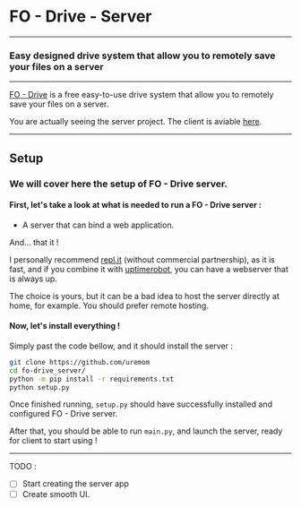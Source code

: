 # FO - Drive - Server

---

### Easy designed drive system that allow you to remotely save your files on a server

---

[FO - Drive](https://github.com/path/to/fodrive) is a free easy-to-use drive system that allow you to remotely save your files on a server.

You are actually seeing the server project. The client is aviable [here](https://github.com/path/to/fodrive).

---

## Setup

### We will cover here the setup of FO - Drive server.

#### First, let's take a look at what is needed to run a FO - Drive server :

- A server that can bind a web application.

And... that it !

I personally recommend [repl.it](https://replit.com) (without commercial partnership), as it is fast, and if you combine it with [uptimerobot](https://uptimerobot.com/), you can have a webserver that is always up.

The choice is yours, but it can be a bad idea to host the server directly at home, for example. You should prefer remote hosting.

#### Now, let's install everything !

Simply past the code bellow, and it should install the server :

```bash
git clone https://github.com/uremom
cd fo-drive_server/
python -m pip install -r requirements.txt
python setup.py
```

Once finished running, `setup.py` should have successfully installed and configured FO - Drive server.

After that, you should be able to run `main.py`, and launch the server, ready for client to start using !

---

TODO :

- [ ] Start creating the server app
- [ ] Create smooth UI.